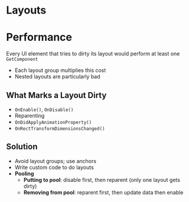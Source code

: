 # Layouts

# Performance

Every UI element that tries to dirty its layout would perform at least one
`GetComponent`

- Each layout group multiplies this cost
- Nested layouts are particularly bad

## What Marks a Layout Dirty

- `OnEnable()`, `OnDisable()`
- Reparenting
- `OnDidApplyAnimationProperty()`
- `OnRectTransformDimensionsChanged()`

## Solution

- Avoid layout groups; use anchors
- Write custom code to do layouts
- **Pooling**
  - **Putting to pool**: disable first, then reparent (only one layout gets
    dirty)
  - **Removing from pool**: reparent first, then update data then enable

